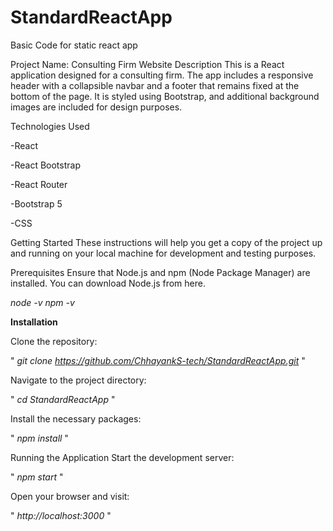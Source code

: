 # StandardReactApp
Basic Code for static react app

Project Name: Consulting Firm Website
Description
This is a React application designed for a consulting firm. The app includes a responsive header with a collapsible navbar and a footer that remains fixed at the bottom of the page. It is styled using Bootstrap, and additional background images are included for design purposes.

Technologies Used

-React

-React Bootstrap

-React Router

-Bootstrap 5

-CSS

Getting Started
These instructions will help you get a copy of the project up and running on your local machine for development and testing purposes.


Prerequisites
Ensure that Node.js and npm (Node Package Manager) are installed. You can download Node.js from here.



  _node -v
  npm -v_

**Installation**

Clone the repository:


"  _git clone https://github.com/ChhayankS-tech/StandardReactApp.git_   "

Navigate to the project directory:


"  _cd StandardReactApp_  "

Install the necessary packages:


"  _npm install_  "

Running the Application
Start the development server:


 " _npm start_  "

Open your browser and visit:

  
"  _http://localhost:3000_  "



